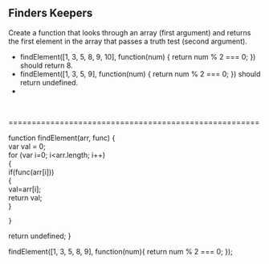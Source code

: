 <h2>Finders Keepers</h2>

<p>Create a function that looks through an array (first argument) and returns the first element in the array that passes a truth test (second argument).</p>
<ul>
<li>findElement([1, 3, 5, 8, 9, 10], function(num) { return num % 2 === 0; }) should return 8.</li>
<li>findElement([1, 3, 5, 9], function(num) { return num % 2 === 0; }) should return undefined.<li>
</ul>
</p><br/>
<p>======================================================</p>  
   
function findElement(arr, func) {  
  var val = 0;  
  for (var i=0; i<arr.length; i++)  
    {  
      if(func(arr[i]))  
        {  
          val=arr[i];  
          return val;  
        }  
  
    } 
  return undefined; 
}     	
  
findElement([1, 3, 5, 8, 9], function(num){ return num % 2 === 0; });	